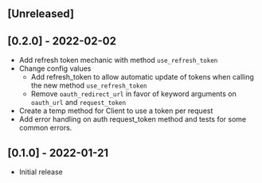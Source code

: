 ## [Unreleased]

## [0.2.0] - 2022-02-02
- Add refresh token mechanic with method `use_refresh_token`
- Change config values
  - Add refresh_token to allow automatic update of tokens when calling the new method `use_refresh_token`
  - Remove `oauth_redirect_url` in favor of keyword arguments on `oauth_url` and `request_token`
- Create a temp method for Client to use a token per request
- Add error handling on auth request_token method and tests for some common errors.

## [0.1.0] - 2022-01-21

- Initial release
